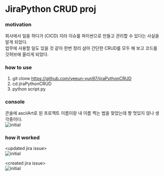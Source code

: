 # JiraPython CRUD proj

### motivation
회사에서 일을 하다가 (CICD) 지라 이슈를 파이썬으로 만들고 관리할 수 있다는 사실을 알게 되었다.    
업무에 사용할 일도 있을 것 같아 한번 정리 삼아 간단한 CRUD를 모두 해 보고 코드를 깃허브에 올리게 되었다.

### how to use
1. git clone https://github.com/yeeun-yun97/jiraPythonCRUD
2. cd jiraPythonCRUD
3. python script.py

### console
콘솔에 asciiArt로 된 프로젝트 이름이랑 내 이름 찍는 법을 찾았는데 짱 멋있지 않나 생각중이다.    
![initial](https://user-images.githubusercontent.com/60867063/146328863-c741b9e1-6e20-469c-8c73-5559ca442cbe.png)

### how it worked
\<updated jira issue\>    
![initial](https://user-images.githubusercontent.com/60867063/146329628-b1dd78bb-42f2-48fc-8f49-13aed1b7c4f7.png)
    
\<created jira issue\>    
![initial](https://user-images.githubusercontent.com/60867063/146329822-3683f0e1-f726-46db-ac13-9d80a37827c4.png)
    
    
    
    
